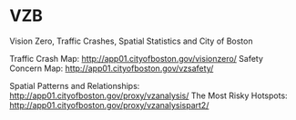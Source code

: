 # VZB
Vision Zero, Traffic Crashes, Spatial Statistics and City of Boston

Traffic Crash Map: http://app01.cityofboston.gov/visionzero/
Safety Concern Map: http://app01.cityofboston.gov/vzsafety/

Spatial Patterns and Relationships: http://app01.cityofboston.gov/proxy/vzanalysis/
The Most Risky Hotspots: http://app01.cityofboston.gov/proxy/vzanalysispart2/ 
